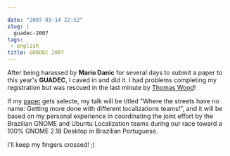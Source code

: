 ```yaml
---

date: "2007-03-14 22:52"
slug: |
  guadec-2007
tags:
 - english
title: GUADEC 2007
---
```


After being harassed by **Mario Danic** for several days to submit a
paper to this year's **GUADEC**, I caved in and did it. I had problems
completing my registration but was rescued in the last minute by [Thomas
Wood](http://blogs.gnome.org/portal/thos)!

If my [paper](http://www.guadec.org/node/601) gets selecte, my talk will
be titled "Where the streets have no name: Getting more done with
different localizations teams!", and it will be based on my personal
experience in coordinating the joint effort by the Brazilian GNOME and
Ubuntu Localization teams during our race toward a 100% GNOME 2.18
Desktop in Brazilian Portuguese.

I'll keep my fingers crossed! ;)
